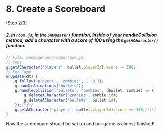 # 8. Create a Scoreboard
 (Step 2/3)

##### 2. In `room.js`, in the `onUpdate()` function, inside of your handleCollision method, add a character with a score of 100 using the `getACharacter()` function.

``` javascript
// File: code/server/rooms/room.js
// Copy
g.getACharacter('players', bullet.playerId).score += 100;
// End Copy
onUpdate(dt) {
	g.follow('players', 'zombies', 1, 0.1);
	g.handleAnimations('bullets');
	g.handleCollision('bullets', 'zombies', (bullet, zombie) => {
		g.deleteACharacter('zombies', zombie.id);
		g.deleteACharacter('bullets', bullet.id);
	});/*[*/
	g.getACharacter('players', bullet.playerId).score += 100;/*]*/
}

```

Now the scoreboard should be set up and our game is almost finished!
